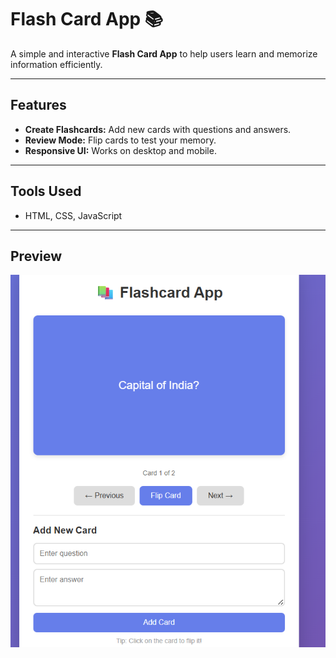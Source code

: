 # Flash Card App 📚

A simple and interactive **Flash Card App** to help users learn and memorize information efficiently.  

---

## Features 

- **Create Flashcards:** Add new cards with questions and answers.   
- **Review Mode:** Flip cards to test your memory.  
- **Responsive UI:** Works on desktop and mobile.

---

## Tools Used

- HTML, CSS, JavaScript

---

## Preview

![App Screenshot](FlashcardApp.png)
